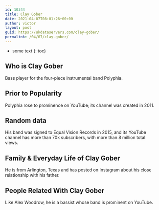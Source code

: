 ```yaml
---
id: 10344
title: Clay Gober
date: 2021-04-07T08:01:26+00:00
author: victor
layout: post
guid: https://ukdataservers.com/clay-gober/
permalink: /04/07/clay-gober/
---
```


* some text
{: toc}


## Who is Clay Gober



Bass player for the four-piece instrumental band Polyphia.

                
                
                
## Prior to Popularity



Polyphia rose to prominence on YouTube; its channel was created in 2011.

                
                
                
## Random data



His band was signed to Equal Vision Records in 2015, and its YouTube channel has more than 70k subscribers, with more than 8 million total views.

                
                
                
## Family & Everyday Life of Clay Gober



He is from Arlington, Texas and has posted on Instagram about his close relationship with his father.

                
                
                
## People Related With Clay Gober



Like Alex Woodrow, he is a bassist whose band is prominent on YouTube.

                
              
            
          
          
          